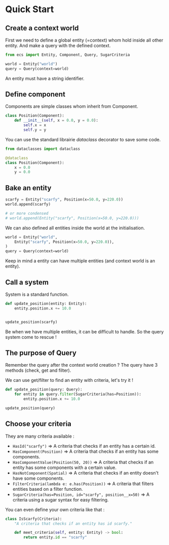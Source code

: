 # Quick Start

## Create a context world
First we need to define a global entity (=context) whom hold inside all other entity.
And make a query with the defined context.

```python
from ecs import Entity, Component, Query, SugarCriteria

world = Entity("world")
query = Query(context=world)
```

An entity must have a string identifier.

## Define component
Components are simple classes whom inherit from Component.

```python
class Position(Component):
    def __init__(self, x = 0.0, y = 0.0):
        self.x = x
        self.y = y
```

You can use the standard librairie *dataclass* decorator to save some code.

```python
from dataclasses import dataclass

@dataclass
class Position(Component):
    x = 0.0
    y = 0.0
```

## Bake an entity
```python
scarfy = Entity("scarfy", Position(x=50.0, y=220.0))
world.append(scarfy)

# or more condensed
# world.append(Entity("scarfy", Position(x=50.0, y=220.0)))
```

We can also defined all entities inside the world at the initialisation.

```python
world = Entity("world",
    Entity("scarfy", Position(x=50.0, y=220.0)),
)
query = Query(context=world)
```

Keep in mind a entity can have multiple entities (and context world is an entity).

## Call a system
System is a standard function.

```python
def update_position(entity: Entity):
    entity.position.x += 10.0


update_position(scarfy)
```

Be when we have multiple entities, it can be difficult to handle.
So the query system come to rescue !

## The purpose of Query
Remember the query after the context world creation ?
The query have 3 methods (check, get and filter).

We can use get/filter to find an entity with criteria,
let's try it !

```python
def update_position(query: Query):
    for entity in query.filter(SugarCriteria(has=Position)):
        entity.position.x += 10.0

update_position(query)
```

## Choose your criteria
They are many criteria available :
- `HasId("scarfy")` => A criteria that checks if an entity has a certain id.
- `HasComponent(Position)` => A criteria that checks if an entity has some components.
- `HasComponentValue(Position(50, 20))` => A criteria that checks if an entity has some components with a certain value.
- `HasNotComponent(Spatial)` => A criteria that checks if an entity doesn't have some components.
- `FilterCriteria(lambda e: e.has(Position))` => A criteria that filters entities based on a filter function.
- `SugarCriteria(has=Position, id="scarfy", position__x=50)` => A criteria using a sugar syntax for easy filtering.

You can even define your own criteria like that :

```python
class IsScarfy(Criteria):
    "A criteria that checks if an entity has id scarfy."

    def meet_criteria(self, entity: Entity) -> bool:
        return entity.id == "scarfy"
```
